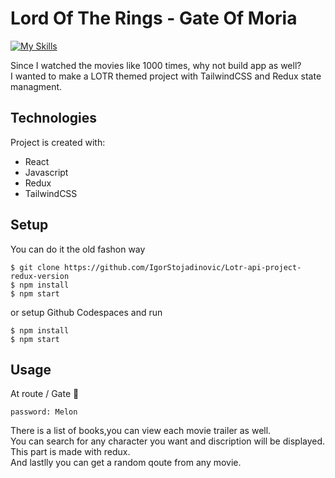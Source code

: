 # Lord Of The Rings - Gate Of Moria

[![My Skills](https://skills.thijs.gg/icons?i=javascript,react,redux,tailwind,&theme=dark)](https://skills.thijs.gg)

Since I watched the movies like 1000 times, why not build app as well?<br>
I wanted to make a LOTR themed project with TailwindCSS and Redux state managment.

## Technologies

Project is created with:

- React
- Javascript
- Redux
- TailwindCSS

## Setup

You can do it the old fashon way

```
$ git clone https://github.com/IgorStojadinovic/Lotr-api-project-redux-version
$ npm install
$ npm start

```

or setup Github Codespaces and run

```
$ npm install
$ npm start

```

## Usage

At route / Gate 🧙

```
password: Melon
```

There is a list of books,you can view each movie trailer as well. <br>
You can search for any character you want and discription will be displayed. This part is made with redux.
<br>
And lastlly you can get a random qoute from any movie.
